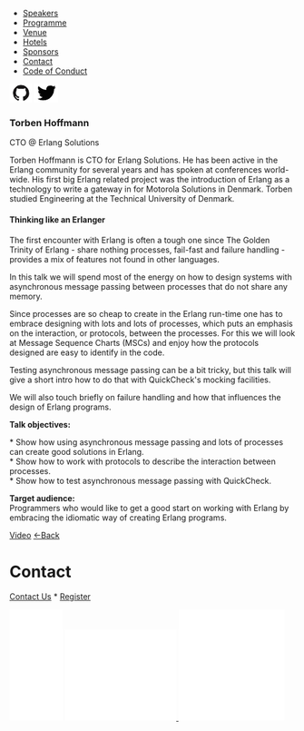 <iframe src="https://www.googletagmanager.com/ns.html?id=GTM-N83QNL3" height="0" width="0" style="display:none;visibility:hidden"></iframe>

*   [Speakers](/lambdadays2015/#speakers)
*   [Programme](/lambdadays2015/#programme)
*   [Venue](/lambdadays2015/#venue)
*   [Hotels](/lambdadays2015/#hotels)
*   [Sponsors](/lambdadays2015/#sponsors)
*   [Contact](/lambdadays2015/#contact)
*   [Code of Conduct](/lambdadays2015/about#code-of-conduct)

  

 [![](/static/img/github.png)](http://www.github.com/lehoff) [![](/static/img/twitter.png)](http://www.twitter.com/LeHoff) 

### Torben Hoffmann

CTO @ Erlang Solutions  

Torben Hoffmann is CTO for Erlang Solutions. He has been active in the Erlang community for several years and has spoken at conferences world-wide. His first big Erlang related project was the introduction of Erlang as a technology to write a gateway in for Motorola Solutions in Denmark. Torben studied Engineering at the Technical University of Denmark.

#### Thinking like an Erlanger

The first encounter with Erlang is often a tough one since The Golden Trinity of Erlang - share nothing processes, fail-fast and failure handling - provides a mix of features not found in other languages.  
  
In this talk we will spend most of the energy on how to design systems with asynchronous message passing between processes that do not share any memory.  
  
Since processes are so cheap to create in the Erlang run-time one has to embrace designing with lots and lots of processes, which puts an emphasis on the interaction, or protocols, between the processes. For this we will look at Message Sequence Charts (MSCs) and enjoy how the protocols designed are easy to identify in the code.  
  
Testing asynchronous message passing can be a bit tricky, but this talk will give a short intro how to do that with QuickCheck's mocking facilities.  
  
We will also touch briefly on failure handling and how that influences the design of Erlang programs.  
  
**Talk objectives:**

\* Show how using asynchronous message passing and lots of processes can create good solutions in Erlang.  
\* Show how to work with protocols to describe the interaction between processes.  
\* Show how to test asynchronous message passing with QuickCheck.  
  
**Target audience:**  
Programmers who would like to get a good start on working with Erlang by embracing the idiomatic way of creating Erlang programs.

  
[Video](https://vimeo.com/122435924) [←Back](/lambdadays2015)

# Contact

[Contact Us](https://www.lambdadays.org/lambdadays2020/#contact) \* [Register](https://www.lambdadays.org/lambdadays2020/#register)

 [![facebook icon](/static/upload/media/1407736708498708fb_glowna.png)](https://www.facebook.com/events/624296757687805/?context=create&source=49) [ ![twitter icon](/static/upload/media/1407736735506811tw_glowna.png) ](https://twitter.com/LambdaDays) [![lanyrd icon](/static/upload/media/1407736760562017l_glowna.png)](http://lanyrd.com/2015/lambdadays/) 
